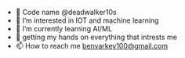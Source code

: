 - 👋 Code name  @deadwalker10s
- 👀 I’m interested in IOT and machine learning
- 🌱 I’m currently learning AI/ML
- 💞️ getting my hands on everything that intrests me
- 📫 How to reach me benvarkey100@gmail.com

<!---
deadwalker10s/deadwalker10s is a ✨ special ✨ repository because its `README.md` (this file) appears on your GitHub profile.
You can click the Preview link to take a look at your changes.
--->
